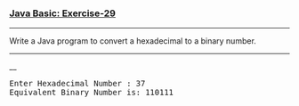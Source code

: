 ### [Java Basic: Exercise-29](https://www.w3resource.com/java-exercises/basic/java-basic-exercise-29.php)

***
Write a Java program to convert a hexadecimal to a binary number.
***
__
<pre>
Enter Hexadecimal Number : 37                                                                                 
Equivalent Binary Number is: 110111
</pre>